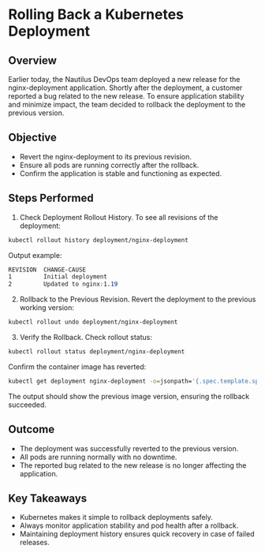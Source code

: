 # Rolling Back a Kubernetes Deployment

## Overview
Earlier today, the Nautilus DevOps team deployed a new release for the nginx-deployment application. 
Shortly after the deployment, a customer reported a bug related to the new release. 
To ensure application stability and minimize impact, the team decided to rollback the deployment to the previous version.

## Objective
 - Revert the nginx-deployment to its previous revision.
 - Ensure all pods are running correctly after the rollback.
 - Confirm the application is stable and functioning as expected.

## Steps Performed

1. Check Deployment Rollout History.
To see all revisions of the deployment:
```bash
kubectl rollout history deployment/nginx-deployment
```
Output example:
```css
REVISION  CHANGE-CAUSE
1         Initial deployment
2         Updated to nginx:1.19
```

2. Rollback to the Previous Revision.
Revert the deployment to the previous working version:
```bash
kubectl rollout undo deployment/nginx-deployment
```

3. Verify the Rollback.
Check rollout status:
```bash
kubectl rollout status deployment/nginx-deployment
```
Confirm the container image has reverted:
```bash
kubectl get deployment nginx-deployment -o=jsonpath='{.spec.template.spec.containers[0].image}'
```
The output should show the previous image version, ensuring the rollback succeeded.

## Outcome
 - The deployment was successfully reverted to the previous version.
 - All pods are running normally with no downtime.
 - The reported bug related to the new release is no longer affecting the application.

## Key Takeaways
 - Kubernetes makes it simple to rollback deployments safely.
 - Always monitor application stability and pod health after a rollback.
 - Maintaining deployment history ensures quick recovery in case of failed releases.
